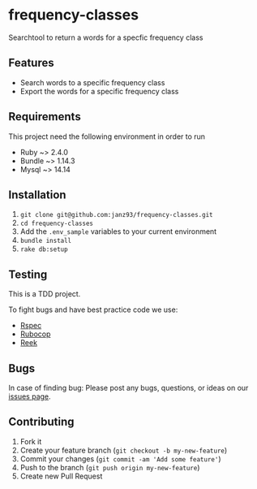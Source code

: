 # frequency-classes
Searchtool to return a words for a specfic frequency class

## Features
* Search words to a specific frequency class
* Export the words for a specific frequency class

## Requirements
This project need the following environment in order to run

- Ruby ~> 2.4.0
- Bundle ~> 1.14.3
- Mysql ~> 14.14

## Installation
1. `git clone git@github.com:janz93/frequency-classes.git`
2. `cd frequency-classes`
3. Add the `.env_sample` variables to your current environment
4. `bundle install`
5. `rake db:setup`

## Testing
This is a TDD project.

To fight bugs and have best practice code we use:

* [Rspec](https://github.com/seattlerb/minitest)
* [Rubocop](https://github.com/bbatsov/rubocop)
* [Reek](https://github.com/troessner/reek)

## Bugs
In case of finding bug:
Please post any bugs, questions, or ideas on our [issues page](https://github.com/janz93/frequency-classes/issues).

## Contributing

1. Fork it
2. Create your feature branch (`git checkout -b my-new-feature`)
3. Commit your changes (`git commit -am 'Add some feature'`)
4. Push to the branch (`git push origin my-new-feature`)
5. Create new Pull Request